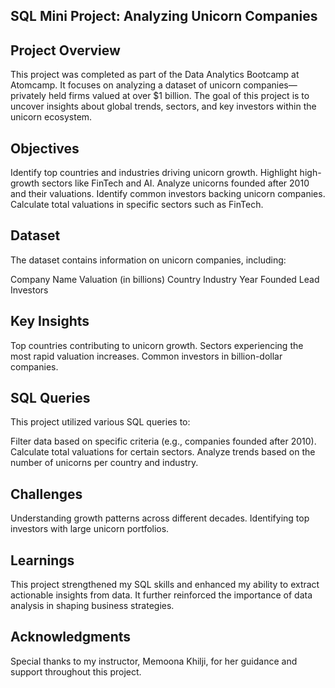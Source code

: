 ## SQL Mini Project: Analyzing Unicorn Companies

## Project Overview
This project was completed as part of the Data Analytics Bootcamp at Atomcamp. It focuses on analyzing a dataset of unicorn companies—privately held firms valued at over $1 
billion. The goal of this project is to uncover insights about global trends, sectors, and key investors within the unicorn ecosystem.

## Objectives
Identify top countries and industries driving unicorn growth.
Highlight high-growth sectors like FinTech and AI.
Analyze unicorns founded after 2010 and their valuations.
Identify common investors backing unicorn companies.
Calculate total valuations in specific sectors such as FinTech.

## Dataset
The dataset contains information on unicorn companies, including:

Company Name
Valuation (in billions)
Country
Industry
Year Founded
Lead Investors

## Key Insights
Top countries contributing to unicorn growth.
Sectors experiencing the most rapid valuation increases.
Common investors in billion-dollar companies.

## SQL Queries
This project utilized various SQL queries to:

Filter data based on specific criteria (e.g., companies founded after 2010).
Calculate total valuations for certain sectors.
Analyze trends based on the number of unicorns per country and industry.

## Challenges
Understanding growth patterns across different decades.
Identifying top investors with large unicorn portfolios.
## Learnings
This project strengthened my SQL skills and enhanced my ability to extract actionable insights from data. It further reinforced the importance of data analysis in shaping
business strategies.

## Acknowledgments
Special thanks to my instructor, Memoona Khilji, for her guidance and support throughout this project.
